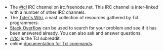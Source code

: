  - The [#tcl](http://webchat.freenode.net/?channels=tcl) IRC channel on irc.freenode.net. This IRC channel is inter-linked with a number of other IRC channels.
 - The [Tcler's Wiki](https://wiki.tcl-lang.org/), a vast collection of resources gathered by Tcl programmers.
 - [Stack Overflow](http://stackoverflow.com/questions/tagged/tcl) can be used to search for your problem and see if it has been answered already. You can also ask and answer questions.
 - [/r/tcl](https://www.reddit.com/r/tcl) is the Tcl subreddit.
 - online [documentation for Tcl commands](https://tcl.tk/man/tcl8.6/TclCmd/contents.htm).